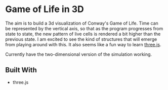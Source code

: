 # Game of Life in 3D
The aim is to build a 3d visualization of Conway's Game of Life. Time can be represented by the vertical axis, so that as the program progresses from state to state, the new pattern of live cells is rendered a bit higher than the previous state. I am excited to see the kind of structures that will emerge from playing around with this. It also seems like a fun way to learn [three.js](https://threejs.org/).

Currently have the two-dimensional version of the simulation working.

## Built With
- three.js
